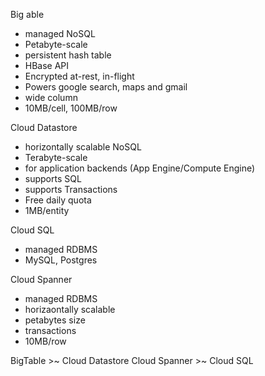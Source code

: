 Big able
- managed NoSQL 
- Petabyte-scale
- persistent hash table
- HBase API
- Encrypted at-rest, in-flight
- Powers google search, maps and gmail
- wide column
- 10MB/cell, 100MB/row

Cloud Datastore
- horizontally scalable NoSQL
- Terabyte-scale
- for application backends (App Engine/Compute Engine)
- supports SQL
- supports Transactions
- Free daily quota
- 1MB/entity

Cloud SQL
- managed RDBMS
- MySQL, Postgres

Cloud Spanner
- managed RDBMS
- horizaontally scalable
- petabytes size
- transactions
- 10MB/row

BigTable >~ Cloud Datastore
Cloud Spanner >~ Cloud SQL
